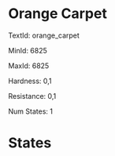 # Orange Carpet

TextId: orange_carpet

MinId: 6825

MaxId: 6825

Hardness: 0,1

Resistance: 0,1


Num States: 1

# States
```

```